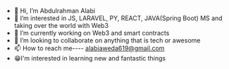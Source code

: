 - 👋 Hi, I’m Abdulrahman Alabi
- 👀 I’m interested in JS, LARAVEL, PY, REACT, JAVA(Spring Boot) MS and taking over the world with Web3
- 🌱 I’m currently working on Web3 and smart contracts
- 💞️ I’m looking to collaborate on anything that is tech or awesome
- 📫 How to reach me---- alabiaweda619@gmail.com
- 😁I'm interested in learning new and fantastic things

<!---
harwedah/harwedah is a ✨ _special_ ✨ repository because its `README.md` (this file) appears on your GitHub profile.
You can click the Preview link to take a look at your changes.
--->
